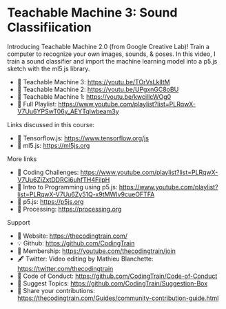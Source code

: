  # Teachable Machine 3: Sound Classifiication
 
Introducing Teachable Machine 2.0 (from Google Creative Lab)!  Train a computer to recognize your own images, sounds, & poses. In this video, I train a sound classifier and import the machine learning model into a p5.js sketch with the ml5.js library. 

-   🔗  Teachable Machine 3: https://youtu.be/TOrVsLklltM
-   🎥  Teachable Machine 2: https://youtu.be/UPgxnGC8oBU
-   🎥  Teachable Machine 1: https://youtu.be/kwcillcWOg0
-   🎥  Full Playlist: https://www.youtube.com/playlist?list=PLRqwX-V7Uu6YPSwT06y_AEYTqIwbeam3y

Links discussed in this course:
-   🔗  Tensorflow.js: https://www.tensorflow.org/js
-   🔗  ml5.js: https://ml5js.org

More links
-   🎥  Coding Challenges: https://www.youtube.com/playlist?list=PLRqwX-V7Uu6ZiZxtDDRCi6uhfTH4FilpH
-   🎥  Intro to Programming using p5.js: https://www.youtube.com/playlist?list=PLRqwX-V7Uu6Zy51Q-x9tMWIv9cueOFTFA
-   🔗  p5.js: https://p5js.org
-   🔗  Processing: https://processing.org

Support
-   🚂  Website: https://thecodingtrain.com/
-   💡  Github: https://github.com/CodingTrain
-   💖  Membership: https://youtube.com/thecodingtrain/join
-   🖋️  Twitter: Video editing by Mathieu Blanchette: https://twitter.com/thecodingtrain
-   📄  Code of Conduct: https://github.com/CodingTrain/Code-of-Conduct
-   🚩  Suggest Topics: https://github.com/CodingTrain/Suggestion-Box
-   👾  Share your contributions: https://thecodingtrain.com/Guides/community-contribution-guide.html
